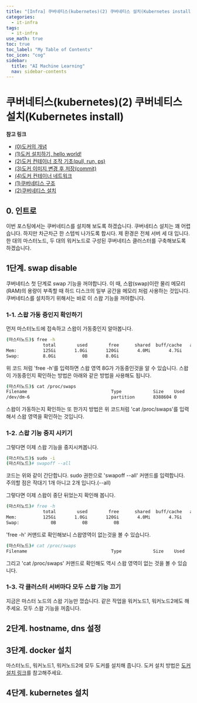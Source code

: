 ```yaml
---
title: "[Infra] 쿠버네티스(kubernetes)(2) 쿠버네티스 설치(Kubernetes install)" 
categories:
  - it-infra
tags:
  - it-infra
use_math: true
toc: true
toc_label: "My Table of Contents"
toc_icon: "cog"
sidebar:
  title: "AI Machine Learning"
  nav: sidebar-contents
---
```


# 쿠버네티스(kubernetes)(2) 쿠버네티스 설치(Kubernetes install)


**참고 링크**

* [(0)도커의 개념](https://losskatsu.github.io/it-infra/docker00/)  
* [(1)도커 설치하기, hello world!](https://losskatsu.github.io/it-infra/docker01/)  
* [(2)도커 컨테이너 조작 기초(pull, run, ps)](https://losskatsu.github.io/it-infra/docker02/)  
* [(3)도커 이미지 변경 후 저장(commit)](https://losskatsu.github.io/it-infra/docker03/)  
* [(4)도커 컨테이너 네트워크](https://losskatsu.github.io/it-infra/docker04/)  
* [(1)쿠버네티스 구조](https://losskatsu.github.io/it-infra/kubernetes01/)  
* [(2)쿠버네티스 설치](https://losskatsu.github.io/it-infra/kubernetes02/)


## 0. 인트로 

이번 포스팅에서는 쿠버네티스를 설치해 보도록 하겠습니다. 
쿠버네티스 설치는 꽤 어렵습니다. 
하지만 차근차근 한 스텝씩 나가도록 합시다. 
제 환경은 전체 서버 세 대 입니다. 
한 대의 마스터노드, 두 대의 워커노드로 구성된 쿠버네티스 클러스터를 구축해보도록 하겠습니다. 

## 1단계. swap disable

쿠버네티스 첫 단계로 swap 기능을 꺼야합니다. 
이 때, 스왑(swap)이란 물리 메모리(RAM)의 용량이 부족할 때 하드 디스크의 일부 공간을 메모리 처럼 사용하는 것입니다. 
쿠버네티스를 설치하기 위해서는 바로 이 스왑 기능을 꺼야합니다. 

### 1-1. 스왑 가동 중인지 확인하기 

먼저 마스터노드에 접속하고 스왑이 가동중인지 알아봅니다. 

```bash
(마스터노드)$ free -h
              total        used        free      shared  buff/cache   available
Mem:          125Gi       1.0Gi       120Gi       4.0Mi       4.7Gi       123Gi
Swap:         8.0Gi          0B       8.0Gi
```

위 코드 처럼 'free -h'를 입력하면 스왑 영역 8G가 가동중인것을 알 수 있습니다. 
스왑이 가동중인지 확인하는 방법은 아래와 같은 방법을 사용해도 됩니다. 

```bash
(마스터노드)$ cat /proc/swaps
Filename                                Type            Size    Used    Priority
/dev/dm-6                               partition       8388604 0       -2
```

스왑이 가동하는지 확인하는 또 한가지 방법은 위 코드처럼 'cat /proc/swaps'를 입력해서 스왑 영역을 확인하는 것입니다. 


### 1-2. 스왑 기능 중지 시키기

그렇다면 이제 스왑 기능을 중지시켜봅니다. 

```bash
(마스터노드)$ sudo -i
(마스터노드)# swapoff --all
```
코드는 위와 같이 간단합니다. sudo 권한으로 'swapoff --all' 커맨드를 입력합니다. 
주의할 점은 작대기 1개 아니고 2개 입니다.(--all) 

그렇다면 이제 스왑이 중단 뒤었는지 확인해 봅니다. 

```bash
(마스터노드)# free -h
              total        used        free      shared  buff/cache   available
Mem:          125Gi       1.0Gi       120Gi       4.0Mi       4.7Gi       123Gi
Swap:            0B          0B          0B

```
'free -h' 커맨드로 확인해보니 스왑영역이 없는것을 볼 수 있습니다. 

```bash
(마스터노드)# cat /proc/swaps
Filename                                Type            Size    Used    Priority
```

그리고 'cat /proc/swaps' 커맨드로 확인해도 역시 스왑 영역이 없는 것을 볼 수 있습니다. 

### 1-3. 각 클러스터 서버마다 모두 스왑 기능 끄기

지금은 마스터 노드의 스왑 기능만 껐습니다. 
같은 작업을 워커노드1, 워커노드2에도 해주세요. 모두 스왑 기능을 꺼줍니다. 



## 2단계. hostname, dns 설정 




## 3단계. docker 설치

마스터노드, 워커노드1, 워커노드2에 모두 도커를 설치해 줍니다. 
도커 설치 방법은 [도커 설치 링크](https://losskatsu.github.io/it-infra/docker01/)를 참고해주세요.

## 4단계. kubernetes 설치 
